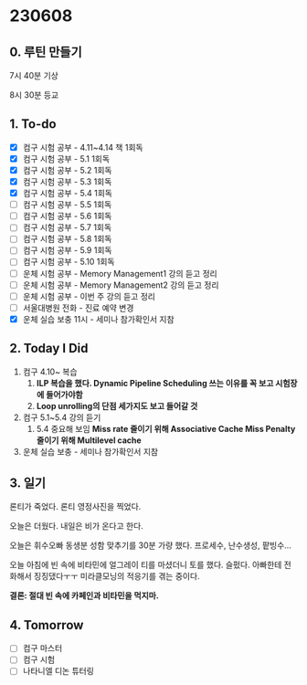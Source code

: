 # 230608

## 0. 루틴 만들기

7시 40분 기상

8시 30분 등교

## 1. To-do

- [x]  컴구 시험 공부 - 4.11~4.14 책 1회독
- [x]  컴구 시험 공부 - 5.1 1회독
- [x]  컴구 시험 공부 - 5.2 1회독
- [x]  컴구 시험 공부 - 5.3 1회독
- [x]  컴구 시험 공부 - 5.4 1회독
- [ ]  컴구 시험 공부 - 5.5 1회독
- [ ]  컴구 시험 공부 - 5.6 1회독
- [ ]  컴구 시험 공부 - 5.7 1회독
- [ ]  컴구 시험 공부 - 5.8 1회독
- [ ]  컴구 시험 공부 - 5.9 1회독
- [ ]  컴구 시험 공부 - 5.10 1회독
- [ ]  운체 시험 공부 - Memory Management1 강의 듣고 정리
- [ ]  운체 시험 공부 - Memory Management2 강의 듣고 정리
- [ ]  운체 시험 공부 - 이번 주 강의 듣고 정리
- [ ]  서울대병원 전화 - 진료 예약 변경
- [x]  운체 실습 보충 11시 - 세미나 참가확인서 지참

## 2. Today I Did

1. 컴구 4.10~ 복습
    1. **ILP 복습을 했다. Dynamic Pipeline Scheduling 쓰는 이유를 꼭 보고 시험장에 들어가야함**
    2. **Loop unrolling의 단점 세가지도 보고 들어갈 것**
2. 컴구 5.1~5.4 강의 듣기
    1. 5.4 중요해 보임 
    **Miss rate 줄이기 위해 Associative Cache
    Miss Penalty 줄이기 위해 Multilevel cache**
3. 운체 실습 보충 - 세미나 참가확인서 지참

## 3. 일기

론티가 죽었다. 론티 영정사진을 찍었다. 

오늘은 더웠다. 내일은 비가 온다고 한다. 

오늘은 휘수오빠 동생분 성함 맞추기를 30분 가량 했다. 프로세수, 난수생성, 팥빙수… 

오늘 아침에 빈 속에 비타민에 얼그레이 티를 마셨더니 토를 했다. 슬펐다. 아빠한테 전화해서 징징댔다ㅜㅜ 미라클모닝의 적응기를 겪는 중이다. 

**결론: 절대 빈 속에 카페인과 비타민을 먹지마.**

## 4. Tomorrow

- [ ]  컴구 마스터
- [ ]  컴구 시험
- [ ]  나타니엘 디논 튜터링
